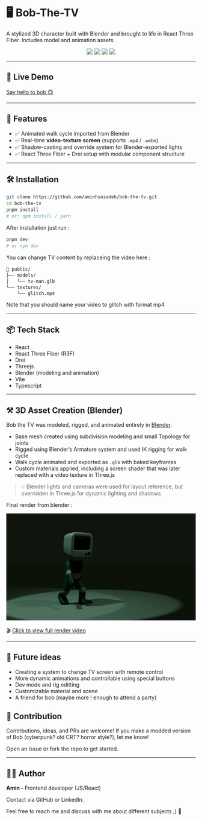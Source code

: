 # 🖥️ Bob-The-TV

A stylized 3D character built with Blender and brought to life in React Three Fiber. Includes model and animation assets.  


<p align="center">
  <img src="https://img.shields.io/badge/React-19.1-blue" />
  <img src="https://img.shields.io/badge/Three.js-WebGL-black" />
  <img src="https://img.shields.io/badge/Blender-4.1-orange" />
  <img src="https://img.shields.io/badge/Architecture-Clean-green" />
</p>


---

## 🚀 Live Demo

[Say hello to bob 📺](https://bob-the-tv-lihd.vercel.app/)

---

## 🧱 Features

- ✅ Animated walk cycle imported from Blender
- ✅ Real-time **video-texture screen** (supports `.mp4` / `.webm`)
- ✅ Shadow-casting and override system for Blender-exported lights
- ✅ React Three Fiber + Drei setup with modular component structure

---

## 🛠️ Installation

```bash
git clone https://github.com/aminhsnzadeh/bob-the-tv.git
cd bob-the-tv
pnpm install
# or: npm install / yarn
```
After installation just run :
```bash
pnpm dev
# or npm dev
```

You can change TV content by replaceing the video here :

```
📁 public/
├── models/
│   └── tv-man.glb
└── textures/
    └── glitch.mp4 
```

Note that you should name your video to glitch with format mp4

---

## 📦 Tech Stack

- React
- React Three Fiber (R3F)
- Drei
- Threejs
- Blender (modeling and animation)
- Vite
- Typescript

---

## ⚒️ 3D Asset Creation (Blender)

Bob the TV was modeled, rigged, and animated entirely in [Blender](https://blender.org/).

- Base mesh created using subdivision modeling and small Topology for joints
- Rigged using Blender’s Armature system and used IK rigging for walk cycle
- Walk cycle animated and exported as `.glb` with baked keyframes
- Custom materials applied, including a screen shader that was later replaced with a video texture in Three.js

> 💡 Blender lights and cameras were used for layout reference, but overridden in Three.js for dynamic lighting and shadows

Final render from blender :

<p align="center">
  <img src="./public/render-file/preview.gif" alt="Bob Preview" />
</p>

🎬 [Click to view full render video](./public/render-file/final.mp4)

---

## 🔮 Future ideas

- Creating a system to change TV screen with remote control
- More dynamic animations and controllable using special buttons
- Dev mode and rig editting
- Customizable material and scene
- A friend for bob (maybe more ! enough to attend a party)

## 🤝 Contribution

Contributions, ideas, and PRs are welcome!
If you make a modded version of Bob (cyberpunk? old CRT? horror style?), let me know!

Open an issue or fork the repo to get started.

---

## 🙋‍♂️ Author

<b> Amin - </b> Frontend developer (JS/React)

Contact via GitHub or LinkedIn.

Feel free to reach me and discuss with me about different subjects ;) 💙
